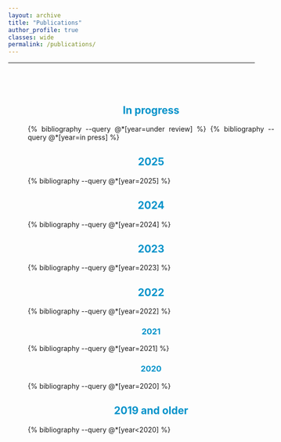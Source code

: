 ```yaml
---
layout: archive
title: "Publications"
author_profile: true
classes: wide
permalink: /publications/
---
```


<!-- Google tag (gtag.js) -->
<script async src="https://www.googletagmanager.com/gtag/js?id=G-31RY8M035W"></script>
<script>
  window.dataLayer = window.dataLayer || [];
  function gtag(){dataLayer.push(arguments);}
  gtag('js', new Date());

  gtag('config', 'G-31RY8M035W');
</script>

<style>
.center-div {
     margin: 0 auto;
     width: 100%;
     text-align: justify;
     padding: 40px;
}
</style>

<hr>

<div class="center-div">


<center><h2 style="color:#0092ca;">In progress</h2> </center>
{% bibliography --query @*[year=under review] %}
{% bibliography --query @*[year=in press] %}

<center><h2 style="color:#0092ca;">2025</h2> </center>

{% bibliography --query @*[year=2025] %}

<center><h2 style="color:#0092ca;">2024</h2> </center>

{% bibliography --query @*[year=2024] %}

<center><h2 style="color:#0092ca;">2023</h2> </center>

{% bibliography --query @*[year=2023] %}

<center><h2 style="color:#0092ca;">2022</h2> </center>

{% bibliography --query @*[year=2022] %}

<center><h3 style="color:#0092ca;">2021</h3> </center>

{% bibliography --query @*[year=2021] %}

<center><h3 style="color:#0092ca;">2020</h3> </center>

{% bibliography --query @*[year=2020] %}

<center><h2 style="color:#0092ca;">2019 and older </h2> </center>

{% bibliography --query @*[year<2020] %}

</div>